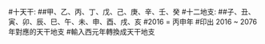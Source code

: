 #十天干:
##甲、乙、丙、丁、戊、己、庚、辛、壬、癸
#十二地支:
##子、丑、寅、卯、辰、巳、午、未、申、酉、戌、亥
#2016 = 丙申年
#印出 2016 ~ 2076 年對應的天干地支
#輸入西元年轉換成天干地支
